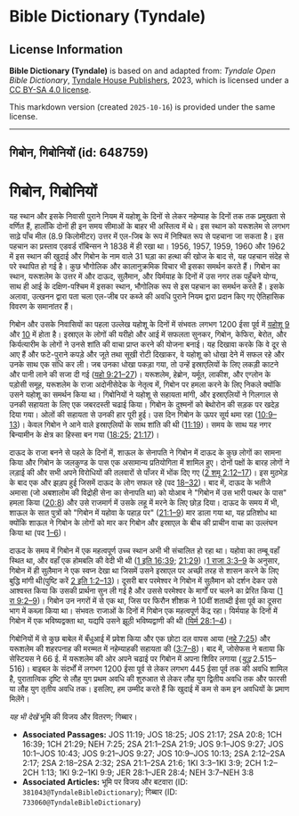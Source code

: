 # Bible Dictionary (Tyndale)

## License Information

**Bible Dictionary (Tyndale)** is based on and adapted from: _Tyndale Open Bible Dictionary_, [Tyndale House Publishers](https://tyndaleopenresources.com/), 2023, which is licensed under a [CC BY-SA 4.0 license](https://creativecommons.org/licenses/by-sa/4.0/legalcode.en).

This markdown version (created `2025-10-16`) is provided under the same license.



--------------------------------

## गिबोन, गिबोनियों (id: 648759)

गिबोन, गिबोनियों
================

यह स्थान और इसके निवासी पुराने नियम में यहोशू के दिनों से लेकर नहेम्याह के दिनों तक तक प्रमुखता से वर्णित हैं, हालाँकि दोनों ही इन समय सीमाओं के बाहर भी अस्तित्व में थे। इस स्थान को यरूशलेम से लगभग साढ़े पाँच मील (8\.9 किलोमीटर) उत्तर में एल\-जिब के रूप में निश्चित रूप से पहचाना जा सकता है। इस पहचान का प्रस्ताव एडवर्ड रॉबिन्सन ने 1838 में ही रखा था। 1956, 1957, 1959, 1960 और 1962 में इस स्थान की खुदाई और गिबोन के नाम वाले 31 घड़ा का हत्था की खोज के बाद से, यह पहचान संदेह से परे स्थापित हो गई है। कुछ भौगोलिक और कालानुक्रमिक विचार भी इसका समर्थन करते हैं। गिबोन का स्थान, यरूशलेम के उत्तर में और दाऊद, सुलैमान, और यिर्मयाह के दिनों में उस नगर तक पहुँचने योग्य, साथ ही आई के दक्षिण\-पश्चिम में इसका स्थान, भौगोलिक रूप से इस पहचान का समर्थन करते हैं। इसके अलावा, उत्खनन द्वारा पता चला एल\-जीब पर कब्जे की अवधि पुराने नियम द्वारा प्रदान किए गए ऐतिहासिक विवरण के समानांतर हैं।

गिबोन और उसके निवासियों का पहला उल्लेख यहोशू के दिनों में संभवतः लगभग 1200 ईसा पूर्व में [यहोशू 9](https://ref.ly/Josh9:1-Josh9:27) और [10](https://ref.ly/Josh10:1-Josh10:43) में होता है। इस्राएल के लोगों की यरीहो और आई में सफलता सुनकर, गिबोन, केफिरा, बेरोत, और किर्यत्यारीम के लोगों ने उनसे शांति की वाचा प्राप्त करने की योजना बनाई। यह दिखावा करके कि वे दूर से आए हैं और फटे\-पुराने कपड़े और जूते तथा सूखी रोटी दिखाकर, वे यहोशू को धोखा देने में सफल रहे और उनके साथ एक संधि कर ली। जब उनका धोखा पकड़ा गया, तो उन्हें इस्राएलियों के लिए लकड़ी काटने और पानी लाने की सजा दी गई ([यहो 9:21–27](https://ref.ly/Josh9:21-Josh9:27))। यरूशलेम, हेब्रोन, यर्मूत, लाकीश, और एग्लोन के पड़ोसी समूह, यरूशलेम के राजा अदोनीसेदेक के नेतृत्व में, गिबोन पर हमला करने के लिए निकले क्योंकि उसने यहोशू का समर्थन किया था। गिबोनियों ने यहोशू से सहायता मांगी, और इस्राएलियों ने गिलगाल से उनकी सहायता के लिए एक जबरदस्ती चढाई किया। गिबोन के दुश्मनों को बेथोरोन की सड़क पर खदेड़ दिया गया। ओलों की सहायता से उनकी हार पूरी हुई। उस दिन गिबोन के ऊपर सूर्य थमा रहा ([10:9–13](https://ref.ly/Josh10:9-Josh10:13))। केवल गिबोन ने आने वाले इस्राएलियों के साथ शांति की थी ([11:19](https://ref.ly/Josh11:19))। समय के साथ यह नगर बिन्यामीन के क्षेत्र का हिस्सा बन गया ([18:25](https://ref.ly/Josh18:25); [21:17](https://ref.ly/Josh21:17))।

दाऊद के राजा बनने से पहले के दिनों में, शाऊल के सेनापति ने गिबोन में दाऊद के कुछ लोगों का सामना किया और गिबोन के जलकुण्ड के पास एक असामान्य प्रतियोगिता में शामिल हुए। दोनों पक्षों के बारह लोगों ने लड़ाई की और सभी अपने विरोधियों की तलवारों से पाँजर में भोंक दिए गए ([2 शमू 2:12–17](https://ref.ly/2Sam2:12-2Sam2:17))। इस मुठभेड़ के बाद एक और झड़प हुई जिसमें दाऊद के लोग सफल रहे (पद [18–32](https://ref.ly/2Sam2:18-2Sam2:32))। बाद में, दाऊद के भतीजे अमासा (जो अबशालोम की विद्रोही सेना का सेनापति था) को योआब ने "गिबोन में उस भारी पत्थर के पास" हमला किया ([20:8](https://ref.ly/2Sam20:8)) और उसे राजमार्ग में उसके लहू में मरने के लिए छोड़ दिया। दाऊद के समय में भी, शाऊल के सात पुत्रों को "गिबोन में यहोवा के पहाड़ पर" ([21:1–9](https://ref.ly/2Sam21:1-2Sam21:9)) मार डाला गया था, यह प्रतिशोध था क्योंकि शाऊल ने गिबोन के लोगों को मार कर गिबोन और इस्राएल के बीच की प्राचीन वाचा का उल्लंघन किया था (पद [1–6](https://ref.ly/2Sam21:1-2Sam21:6))।

दाऊद के समय में गिबोन में एक महत्वपूर्ण उच्च स्थान अभी भी संचालित हो रहा था। यहोवा का तम्बू वहाँ स्थित था, और वहाँ एक होमबलि की वेदी भी थी ([1 इति 16:39](https://ref.ly/1Chr16:39); [21:29](https://ref.ly/1Chr21:29))।[1 राजा 3:3–9](https://ref.ly/1Kgs3:3-1Kgs3:9) के अनुसार, गिबोन में ही सुलैमान ने एक स्वप्न देखा था जिसमें उसने इस्राएल पर अच्छी तरह से शासन करने के लिए बुद्धि मांगी थी(पुष्टि करें [2 इति 1:2–13](https://ref.ly/2Chr1:2-2Chr1:13))। दूसरी बार परमेश्वर ने गिबोन में सुलैमान को दर्शन देकर उसे आश्वस्त किया कि उसकी प्रार्थना सुन ली गई है और उससे परमेश्वर के मार्गों पर चलने का प्रेरित किया ([1 रा 9:2–9](https://ref.ly/1Kgs9:2-1Kgs9:9))। गिबोन उन नगरों में से एक था, जिस पर फिरौन शीशक ने 10वीं शताब्दी ईसा पूर्व का दूसरा भाग में कब्ज़ा किया था। संभवतः राजाओं के दिनों में गिबोन एक महत्वपूर्ण केंद्र रहा। यिर्मयाह के दिनों में गिबोन में एक भविष्यद्वक्ता था, यद्यपि उसने झूठी भविष्यद्वाणी की थी ([यिर्म 28:1–4](https://ref.ly/Jer28:1-Jer28:4))।

गिबोनियों में से कुछ बाबेल में बँधुआई में प्रवेश किया और एक छोटा दल वापस आया ([नहे 7:25](https://ref.ly/Neh7:25)) और यरूशलेम की शहरपनाह की मरम्मत में नहेम्याहकी सहायता की ([3:7–8](https://ref.ly/Neh3:7-Neh3:8))। बाद में, जोसेफस ने बताया कि सेस्टियस ने 66 ई. में यरूशलेम की ओर अपने चढाई पर गिबोन में अपना शिविर लगाया (*युद्ध* 2\.515–516\)। बाइबल के संदर्भों में लगभग 1200 ईसा पूर्व से लेकर लगभग 445 ईसा पूर्व तक की अवधि शामिल है, पुरातात्विक दृष्टि से लौह युग प्रथम अवधि की शुरुआत से लेकर लौह युग द्वितीय अवधि तक और फारसी या लौह युग तृतीय अवधि तक। इसलिए, हम उम्मीद करते हैं कि खुदाई में कम से कम इन अवधियों के प्रमाण मिलेंगे।

*यह भी देखें* भूमि की विजय और वितरण; गिब्बार।

* **Associated Passages:** JOS 11:19; JOS 18:25; JOS 21:17; 2SA 20:8; 1CH 16:39; 1CH 21:29; NEH 7:25; 2SA 21:1–2SA 21:9; JOS 9:1–JOS 9:27; JOS 10:1–JOS 10:43; JOS 9:21–JOS 9:27; JOS 10:9–JOS 10:13; 2SA 2:12–2SA 2:17; 2SA 2:18–2SA 2:32; 2SA 21:1–2SA 21:6; 1KI 3:3–1KI 3:9; 2CH 1:2–2CH 1:13; 1KI 9:2–1KI 9:9; JER 28:1–JER 28:4; NEH 3:7–NEH 3:8
* **Associated Articles:** भूमि पर विजय और बटवारा (ID: `381043@TyndaleBibleDictionary`); गिब्बार (ID: `733060@TyndaleBibleDictionary`)

